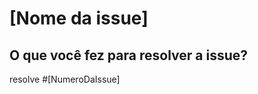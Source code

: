 # [Nome da issue]

## O que você fez para resolver a issue?
<!-- Faça uma breve descrição de como você resolver o problema -->


<!-- Faça o link da issue que você está fechando -->
<!-- resolve #[numeroDaIssue] -->
resolve #[NumeroDaIssue]